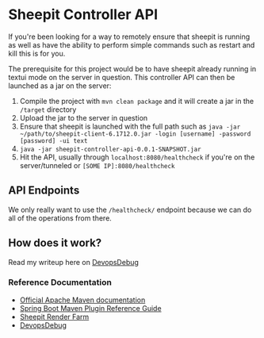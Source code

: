 # Sheepit Controller API
If you're been looking for a way to remotely ensure that sheepit is running as well as have the ability to perform simple commands
such as restart and kill this is for you.

The prerequisite for this project would be to have sheepit already running in textui mode on the server in question. This controller API
can then be launched as a jar on the server:

1. Compile the project with `mvn clean package` and it will create a jar in the `/target` directory
2. Upload the jar to the server in question
3. Ensure that sheepit is launched with the full path such as `java -jar ~/path/to/sheepit-client-6.1712.0.jar -login [username] -password [password] -ui text`
3. `java -jar sheepit-controller-api-0.0.1-SNAPSHOT.jar`
4. Hit the API, usually through `localhost:8080/healthcheck` if you're on the server/tunneled or `[SOME IP]:8080/healthcheck`

## API Endpoints
We only really want to use the `/healthcheck/` endpoint because we can do all of the operations from there.

## How does it work?
Read my writeup here on [DevopsDebug](https://devopsdebug.com/sheepit-remote-controller)

### Reference Documentation

* [Official Apache Maven documentation](https://maven.apache.org/guides/index.html)
* [Spring Boot Maven Plugin Reference Guide](https://docs.spring.io/spring-boot/docs/2.2.6.RELEASE/maven-plugin/)
* [Sheepit Render Farm](https://sheepit-renderfarm.com)
* [DevopsDebug](https://devopsdebug.com)